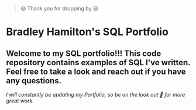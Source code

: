 > :smiley: Thank you for dropping by :smiley:
>


# Bradley Hamilton's SQL Portfolio

## Welcome to my SQL portfolio!!! This code repository contains examples of SQL I've written. Feel free to take a look and reach out if you have any questions.

*I will constantly be updating my Portfolio, so be on the look out :eyes: for more great work.*
